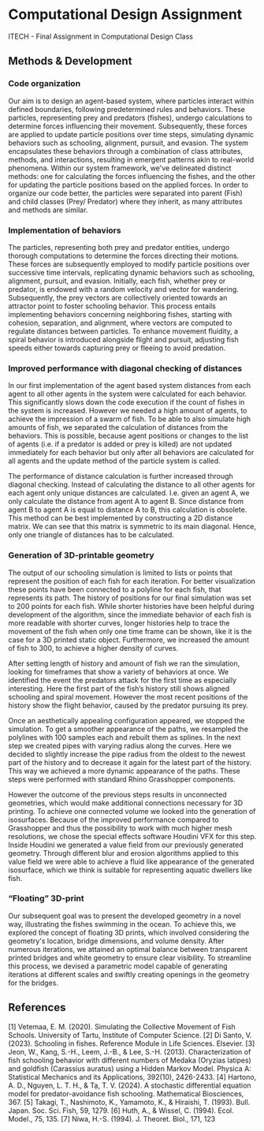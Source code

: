# Computational Design Assignment
 ITECH - Final Assignment in Computational Design Class

## Methods & Development

### Code organization
Our aim is to design an agent-based system, where particles interact within defined boundaries, following predetermined rules and behaviors. These particles, representing prey and predators (fishes), undergo calculations to determine forces influencing their movement. Subsequently, these forces are applied to update particle positions over time steps, simulating dynamic behaviors such as schooling, alignment, pursuit, and evasion. The system encapsulates these behaviors through a combination of class attributes, methods, and interactions, resulting in emergent patterns akin to real-world phenomena. Within our system framework, we've delineated distinct methods: one for calculating the forces influencing the fishes, and the other for updating the particle positions based on the applied forces. In order to organize our code better, the particles were separated into parent (Fish) and child classes (Prey/ Predator) where they inherit, as many attributes  and methods are similar.

### Implementation of behaviors
The particles, representing both prey and predator entities, undergo thorough computations to determine the forces directing their motions. These forces are subsequently employed to modify particle positions over successive time intervals, replicating dynamic behaviors such as schooling, alignment, pursuit, and evasion. Initially, each fish, whether prey or predator, is endowed with a random velocity and vector for wandering. Subsequently, the prey vectors are collectively oriented towards an attractor point to foster schooling behavior. This process entails implementing behaviors concerning neighboring fishes, starting with cohesion, separation, and alignment, where vectors are computed to regulate distances between particles. To enhance movement fluidity, a spiral behavior is introduced alongside flight and pursuit, adjusting fish speeds either towards capturing prey or fleeing to avoid predation.

### Improved performance with diagonal checking of distances
In our first implementation of the agent based system distances from each agent to all other agents in the system were calculated for each behavior. This significantly slows down the code execution if the count of fishes in the system is increased. However we needed a high amount of agents, to achieve the impression of a swarm of fish. To be able to also simulate high amounts of fish, we separated the calculation of distances from the behaviors. This is possible, because agent positions or changes to the list of agents (i.e. if a predator is added or prey is killed) are not updated immediately for each behavior but only after all behaviors are calculated for all agents and the update method of the particle system is called. 

The performance of distance calculation is further increased through diagonal checking. Instead of calculating the distance to all other agents for each agent only unique distances are calculated. I.e. given an agent A, we only calculate the distance from agent A to agent B. Since distance from agent B to agent A is equal to distance A to B, this calculation is obsolete. This method can be best implemented by constructing a 2D distance matrix. We can see that this matrix is symmetric to its main diagonal. Hence, only one triangle of distances has to be calculated.

### Generation of 3D-printable geometry
The output of our schooling simulation is limited to lists or points that represent the position of each fish for each iteration. For better visualization these points have been connected to a polyline for each fish, that represents its path. The history of positions for our final simulation was set to 200 points for each fish. While shorter histories have been helpful during development of the algorithm, since the immediate behavior of each fish is more readable with shorter curves, longer histories help to trace the movement of the fish when only one time frame can be shown, like it is the case for a 3D printed static object. Furthermore, we increased the amount of fish to 300, to achieve a higher density of curves. 

After setting length of history and amount of fish we ran the simulation, looking for timeframes that show a variety of behaviors at once. We identified the event the predators attack for the first time as especially interesting. Here the first part of the fish’s history still shows aligned schooling and spiral movement. However the most recent positions of the history show the flight behavior, caused by the predator pursuing its prey.

Once an aesthetically appealing configuration appeared, we stopped the simulation. To get a smoother appearance of the paths, we resampled the polylines with 100 samples each and rebuilt them as splines. In the next step we created pipes with varying radius along the curves. Here we decided to slightly increase the pipe radius from the oldest to the newest part of the history and to decrease it again for the latest part of the history. This way we achieved a more dynamic appearance of the paths. These steps were performed with standard Rhino Grasshopper components.

However the outcome of the previous steps results in unconnected geometries, which would make additional connections necessary for 3D printing. To achieve one connected volume we looked into the generation of isosurfaces. Because of the improved performance compared to Grasshopper and thus the possibility to work with much higher mesh resolutions, we chose the special effects software Houdini VFX for this step. Inside Houdini we generated a value field from our previously generated geometry. Through different blur and erosion algorithms applied to this value field we were able to achieve a fluid like appearance of the generated isosurface, which we think is suitable for representing aquatic dwellers like fish.

### “Floating” 3D-print
Our subsequent goal was to present the developed geometry in a novel way, illustrating the fishes swimming in the ocean. To achieve this, we explored the concept of floating 3D prints, which involved considering the geometry's location, bridge dimensions, and volume density. After numerous iterations, we attained an optimal balance between transparent printed bridges and white geometry to ensure clear visibility. To streamline this process, we devised a parametric model capable of generating iterations at different scales and swiftly creating openings in the geometry for the bridges.

## References
[1]	Vetemaa, E. M. (2020). Simulating the Collective Movement of Fish Schools. 
	University of Tartu, Institute of Computer Science.
[2]	Di Santo, V. (2023). Schooling in fishes. Reference Module in Life 
	Sciences. Elsevier.
[3]	Jeon, W., Kang, S.-H., Leem, J.-B., & Lee, S.-H. (2013). Characterization of fish 
	schooling behavior with different numbers of Medaka (Oryzias latipes) and goldfish 
	(Carassius auratus) using a Hidden Markov Model. Physica A: Statistical Mechanics 
	and its Applications, 392(10), 2426-2433.
[4]	Hartono, A. D., Nguyen, L. T. H., & Tạ, T. V. (2024). A stochastic differential equation 
	model for predator-avoidance fish schooling. Mathematical Biosciences, 367.
[5]	Takagi, T., Nashimoto, K., Yamamoto, K., & Hiraishi, T. (1993). Bull. Japan. Soc. Sci. 
	Fish, 59, 1279.
[6]	Huth, A., & Wissel, C. (1994). Ecol. Model., 75, 135.
[7]	Niwa, H.-S. (1994). J. Theoret. Biol., 171, 123
